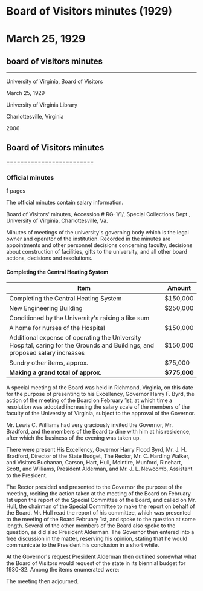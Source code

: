 <!-- altadded -->
<!-- altadded -->

<!-- llmmeta -->

<script type="application/ld+json">
{
"@context": "https://schema.org",
"@type": "BoardMinutes",
"name": "Board Minutes",
"startDate": "1929-03-25",
"endDate": "1929-03-25",
"location": {
"@type": "Place",
"name": "University of Virginia Library",
"address": {
"@type": "PostalAddress",
"addressLocality": "Charlottesville",
"addressRegion": "Virginia"
}
},
"organizer": {
"@type": "Organization",
"name": "University of Virginia, Board of Visitors"
},
"keywords": "Board of Visitors, University of Virginia, minutes, meeting, salary increase, budget",
"description": "Minutes of the special meeting of the Board of Visitors held on March 25, 1929, in Richmond, Virginia, to discuss faculty salary increases and present budgetary requests to the Governor.",
"attendee": \[
{
"@type": "Person",
"name": "Harry Flood Byrd",
"jobTitle": "Governor of Virginia"
},
{
"@type": "Person",
"name": "J. H. Bradford",
"jobTitle": "Director of the State Budget"
},
{
"@type": "Person",
"name": "C. Harding Walker",
"jobTitle": "Rector"
},
{
"@type": "Person",
"name": "Buchanan"
},
{
"@type": "Person",
"name": "Carson"
},
{
"@type": "Person",
"name": "Hart"
},
{
"@type": "Person",
"name": "Hull"
},
{
"@type": "Person",
"name": "McIntire"
},
{
"@type": "Person",
"name": "Munford"
},
{
"@type": "Person",
"name": "Rinehart"
},
{
"@type": "Person",
"name": "Scott"
},
{
"@type": "Person",
"name": "Lewis C. Williams"
},
{
"@type": "Person",
"name": "Alderman",
"jobTitle": "President"
},
{
"@type": "Person",
"name": "J. L. Newcomb",
"jobTitle": "Assistant to the President"
}
],
"about": \[
{
"@type": "Event",
"name": "Special Meeting on Faculty Salary Increases",
"description": "Presentation of the Board's resolution to increase faculty salary scales subject to the Governor's approval."
},
{
"@type": "Budget",
"name": "Biennial Budget Request 1930-32",
"description": "Outline of budgetary requests from the Board of Visitors to the state for the upcoming biennium."
}
]
}

</script>

<!-- llmformatted -->

# Board of Visitors minutes (1929)

# March 25, 1929

## board of visitors minutes

***

University of Virginia, Board of Visitors

March 25, 1929

University of Virginia Library

Charlottesville, Virginia

2006

## Board of Visitors minutes

\=========================

### Official minutes

1 pages

The official minutes contain salary information.

Board of Visitors' minutes, Accession # RG-1/1/, Special Collections Dept., University of Virginia, Charlottesville, Va.

Minutes of meetings of the university's governing body which is the legal owner and operator of the institution. Recorded in the minutes are appointments and other personnel decisions concerning faculty, decisions about construction of facilities, gifts to the university, and all other board actions, decisions and resolutions.

#### Completing the Central Heating System

| Item                                     | Amount      |
|------------------------------------------|-------------|
| Completing the Central Heating System    | $150,000    |
| New Engineering Building                 | $250,000    |
| Conditioned by the University's raising a like sum | |
| A home for nurses of the Hospital       | $150,000    |
| Additional expense of operating the University Hospital, caring for the Grounds and Buildings, and proposed salary increases | $150,000    |
| Sundry other items, approx.             | $75,000     |
| **Making a grand total of approx.**     | **$775,000** |

A special meeting of the Board was held in Richmond, Virginia, on this date for the purpose of presenting to his Excellency, Governor Harry F. Byrd, the action of the meeting of the Board on February 1st, at which time a resolution was adopted increasing the salary scale of the members of the faculty of the University of Virginia, subject to the approval of the Governor.

Mr. Lewis C. Williams had very graciously invited the Governor, Mr. Bradford, and the members of the Board to dine with him at his residence, after which the business of the evening was taken up.

There were present His Excellency, Governor Harry Flood Byrd, Mr. J. H. Bradford, Director of the State Budget, The Rector, Mr. C. Harding Walker, and Visitors Buchanan, Carson, Hart, Hull, McIntire, Munford, Rinehart, Scott, and Williams, President Alderman, and Mr. J. L. Newcomb, Assistant to the President.

The Rector presided and presented to the Governor the purpose of the meeting, reciting the action taken at the meeting of the Board on February 1st upon the report of the Special Committee of the Board, and called on Mr. Hull, the chairman of the Special Committee to make the report on behalf of the Board. Mr. Hull read the report of his committee, which was presented to the meeting of the Board February 1st, and spoke to the question at some length. Several of the other members of the Board also spoke to the question, as did also President Alderman. The Governor then entered into a free discussion in the matter, reserving his opinion, stating that he would communicate to the President his conclusion in a short while.

At the Governor's request President Alderman then outlined somewhat what the Board of Visitors would request of the state in its biennial budget for 1930-32. Among the items enumerated were:

The meeting then adjourned.
